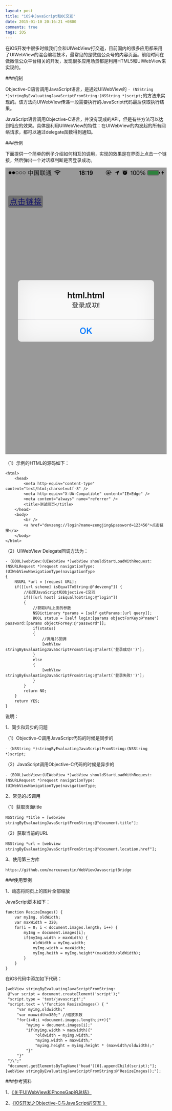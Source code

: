 ```yaml
---
layout: post
title: "iOS中JavaScript和OC交互"
date: 2015-01-10 20:16:21 +0800
comments: true
tags: iOS
---
```


在iOS开发中很多时候我们会和UIWebView打交道，目前国内的很多应用都采用了UIWebView的混合编程技术，最常见的是微信公众号的内容页面。前段时间在做微信公众平台相关的开发，发现很多应用场景都是利用HTML5和UIWebView来实现的。

###机制

Objective-C语言调用JavaScript语言，是通过UIWebView的
`- (NSString *)stringByEvaluatingJavaScriptFromString:(NSString *)script;`的方法来实现的。该方法向UIWebView传递一段需要执行的JavaScript代码最后获取执行结果。

JavaScript语言调用Objective-C语言，并没有现成的API，但是有些方法可以达到相应的效果。具体是利用UIWebView的特性：在UIWebView的内发起的所有网络请求，都可以通过delegate函数得到通知。  

###示例

下面提供一个简单的例子介绍如何相互的调用，实现的效果是在界面上点击一个链接，然后弹出一个对话框判断是否登录成功。

![uiwebview_js_demo.png](/images/uiwebview_js/uiwebview_js_demo.png)

（1）示例的HTML的源码如下：

```
<html>
    <head>
        <meta http-equiv="content-type" content="text/html;charset=utf-8" />
        <meta http-equiv="X-UA-Compatible" content="IE=Edge" />
        <meta content="always" name="referrer" />
        <title>测试网页</title>
    </head>
    <body>
        <br />
        <a href="devzeng://login?name=zengjing&password=123456">点击链接</a>
    </body>
</html>
```

（2）UIWebView Delegate回调方法为：

```
- (BOOL)webView:(UIWebView *)webView shouldStartLoadWithRequest:(NSURLRequest *)request navigationType:(UIWebViewNavigationType)navigationType
{
    NSURL *url = [request URL];
    if([[url scheme] isEqualToString:@"devzeng"]) {
        //处理JavaScript和Objective-C交互
        if([[url host] isEqualToString:@"login"])
        {
            //获取URL上面的参数
            NSDictionary *params = [self getParams:[url query]];
            BOOL status = [self login:[params objectForKey:@"name"] password:[params objectForKey:@"password"]];
            if(status)
            {
                //调用JS回调
                [webView stringByEvaluatingJavaScriptFromString:@"alert('登录成功!')"];
            }
            else
            {
                [webView stringByEvaluatingJavaScriptFromString:@"alert('登录失败!')"];
            }
        }
        return NO;
    }
    return YES;
}
```

说明：

1、同步和异步的问题
   
（1）Objective-C调用JavaScript代码的时候是同步的
   
   `- (NSString *)stringByEvaluatingJavaScriptFromString:(NSString *)script;`
   
（2）JavaScript调用Objective-C代码的时候是异步的
   
   `- (BOOL)webView:(UIWebView *)webView shouldStartLoadWithRequest:(NSURLRequest *)request navigationType:(UIWebViewNavigationType)navigationType;`
   
2、常见的JS调用

（1）获取页面title

`NSString *title = [webview stringByEvaluatingJavaScriptFromString:@"document.title"];`

（2）获取当前的URL

`NSString *url = [webview stringByEvaluatingJavaScriptFromString:@"document.location.href"];`

3、使用第三方库

`https://github.com/marcuswestin/WebViewJavascriptBridge`

###使用案例

1、动态将网页上的图片全部缩放

JavaScript脚本如下：

```
function ResizeImages() {
	var myImg, oldWidth;
	var maxWidth = 320;
	for(i = 0; i < document.images.length; i++) {
		myImg = document.images[i];
		if(myImg.width > maxWidth) {
			oldWidth = myImg.width;
			myImg.width = maxWidth;
			myImg.heith = myImg.height*(maxWidth/oldWidth);
		}
	}
}
```

在iOS代码中添加如下代码：

```
[webView stringByEvaluatingJavaScriptFromString:  
 @"var script = document.createElement('script');"   
 "script.type = 'text/javascript';"   
 "script.text = \"function ResizeImages() { "   
     "var myimg,oldwidth;"  
     "var maxwidth=380;" //缩放系数   
     "for(i=0;i <document.images.length;i++){"   
         "myimg = document.images[i];"  
         "if(myimg.width > maxwidth){"   
             "oldwidth = myimg.width;"   
             "myimg.width = maxwidth;"   
             "myimg.height = myimg.height * (maxwidth/oldwidth);"   
         "}"   
     "}"
 "}\";"   
 "document.getElementsByTagName('head')[0].appendChild(script);"];
[webView stringByEvaluatingJavaScriptFromString:@"ResizeImages();"];
```

###参考资料

1、[《关于UIWebView和PhoneGap的总结》](http://blog.devtang.com/blog/2012/03/24/talk-about-uiwebview-and-phonegap/)

2、[《iOS开发之Objective-C与JavaScript的交互 》](http://www.uml.org.cn/mobiledev/201108181.asp)